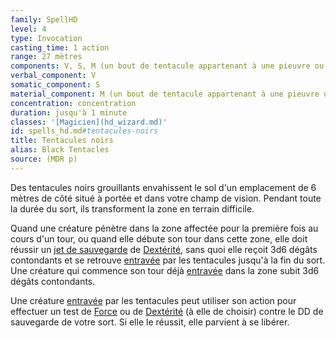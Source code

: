 ```yaml
---
family: SpellHD
level: 4
type: Invocation
casting_time: 1 action
range: 27 mètres
components: V, S, M (un bout de tentacule appartenant à une pieuvre ou un calmar géant)
verbal_component: V
somatic_component: S
material_component: M (un bout de tentacule appartenant à une pieuvre ou un calmar géant)
concentration: concentration
duration: jusqu'à 1 minute
classes: '[Magicien](hd_wizard.md)'
id: spells_hd.md#tentacules-noirs
title: Tentacules noirs
alias: Black Tentacles
source: (MDR p)
---
```


Des tentacules noirs grouillants envahissent le sol d'un emplacement de 6 mètres de côté situé à portée et dans votre champ de vision. Pendant toute la durée du sort, ils transforment la zone en terrain difficile.

Quand une créature pénètre dans la zone affectée pour la première fois au cours d'un tour, ou quand elle débute son tour dans cette zone, elle doit réussir un [jet de sauvegarde](hd_abilities_jets_de_sauvegarde.md) de [Dextérité](hd_abilities_dexterity.md), sans quoi elle reçoit 3d6 dégâts contondants et se retrouve [entravée](hd_conditions_entrave.md) par les tentacules jusqu'à la fin du sort. Une créature qui commence son tour déjà [entravée](hd_conditions_entrave.md) dans la zone subit 3d6 dégâts contondants.

Une créature [entravée](hd_conditions_entrave.md) par les tentacules peut utiliser son action pour effectuer un test de [Force](hd_abilities_strength.md) ou de [Dextérité](hd_abilities_dexterity.md) (à elle de choisir) contre le DD de sauvegarde de votre sort. Si elle le réussit, elle parvient à se libérer.

